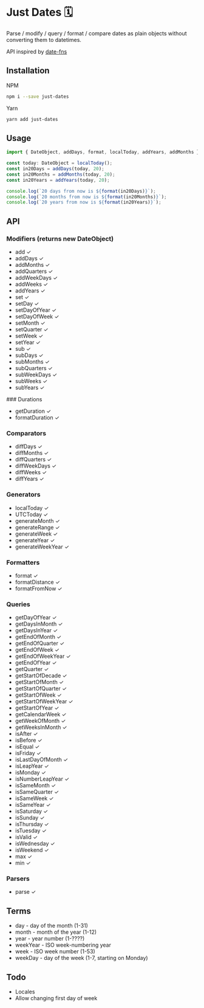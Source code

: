# Just Dates 🗓

Parse / modify / query / format / compare dates as plain objects without converting them to datetimes.

API inspired by [date-fns](https://date-fns.org/)

## Installation

NPM
```bash
npm i --save just-dates
```
Yarn
```bash
yarn add just-dates
```

## Usage

```js
import { DateObject, addDays, format, localToday, addYears, addMonths } from 'just-dates';

const today: DateObject = localToday();
const in20Days = addDays(today, 20);
const in20Months = addMonths(today, 20);
const in20Years = addYears(today, 20);

console.log(`20 days from now is ${format(in20Days)}`);
console.log(`20 months from now is ${format(in20Months)}`);
console.log(`20 years from now is ${format(in20Years)}`);
```

## API
### Modifiers (returns new DateObject)
* add ✓
* addDays ✓
* addMonths ✓
* addQuarters ✓
* addWeekDays ✓
* addWeeks ✓
* addYears ✓
* set ✓
* setDay ✓
* setDayOfYear ✓
* setDayOfWeek ✓
* setMonth ✓
* setQuarter ✓
* setWeek ✓
* setYear ✓
* sub ✓
* subDays ✓
* subMonths ✓
* subQuarters ✓
* subWeekDays ✓
* subWeeks ✓
* subYears ✓

### Durations
* getDuration ✓
* formatDuration ✓

### Comparators
* diffDays ✓
* diffMonths ✓
* diffQuarters ✓
* diffWeekDays ✓
* diffWeeks ✓
* diffYears ✓

### Generators
* localToday ✓
* UTCToday ✓
* generateMonth ✓
* generateRange ✓
* generateWeek ✓
* generateYear ✓
* generateWeekYear ✓

### Formatters
* format ✓
* formatDistance ✓
* formatFromNow ✓

### Queries
* getDayOfYear ✓
* getDaysInMonth ✓
* getDaysInYear ✓
* getEndOfMonth ✓
* getEndOfQuarter ✓
* getEndOfWeek ✓
* getEndOfWeekYear ✓
* getEndOfYear ✓
* getQuarter ✓
* getStartOfDecade ✓
* getStartOfMonth ✓
* getStartOfQuarter ✓
* getStartOfWeek ✓
* getStartOfWeekYear ✓
* getStartOfYear ✓
* getCalendarWeek ✓
* getWeekOfMonth ✓
* getWeeksInMonth ✓
* isAfter ✓
* isBefore ✓
* isEqual ✓
* isFriday ✓
* isLastDayOfMonth ✓
* isLeapYear ✓
* isMonday ✓
* isNumberLeapYear ✓
* isSameMonth ✓
* isSameQuarter ✓
* isSameWeek ✓
* isSameYear ✓
* isSaturday ✓
* isSunday ✓
* isThursday ✓
* isTuesday ✓
* isValid ✓
* isWednesday ✓
* isWeekend ✓
* max ✓
* min ✓

### Parsers
* parse ✓

## Terms
* day - day of the month (1-31)
* month - month of the year (1-12)
* year - year number (1-????)
* weekYear - ISO week-numbering year 
* week - ISO week number (1-53)
* weekDay - day of the week (1-7, starting on Monday)

## Todo
* Locales
* Allow changing first day of week